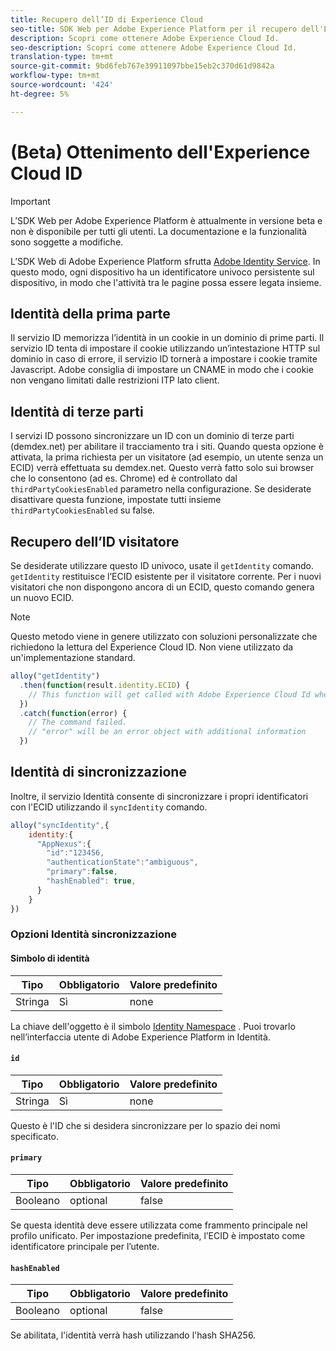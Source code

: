 ```yaml
---
title: Recupero dell’ID di Experience Cloud
seo-title: SDK Web per Adobe Experience Platform per il recupero dell'Experience Cloud ID
description: Scopri come ottenere Adobe Experience Cloud Id.
seo-description: Scopri come ottenere Adobe Experience Cloud Id.
translation-type: tm+mt
source-git-commit: 9bd6feb767e39911097bbe15eb2c370d61d9842a
workflow-type: tm+mt
source-wordcount: '424'
ht-degree: 5%

---
```



# (Beta) Ottenimento dell&#39;Experience Cloud ID

>[!IMPORTANT]
>
>L’SDK Web per Adobe Experience Platform è attualmente in versione beta e non è disponibile per tutti gli utenti. La documentazione e la funzionalità sono soggette a modifiche.

L’SDK Web di Adobe Experience Platform sfrutta [Adobe Identity Service](../../identity-service/ecid.md). In questo modo, ogni dispositivo ha un identificatore univoco persistente sul dispositivo, in modo che l&#39;attività tra le pagine possa essere legata insieme.

## Identità della prima parte

Il servizio ID memorizza l’identità in un cookie in un dominio di prime parti. Il servizio ID tenta di impostare il cookie utilizzando un’intestazione HTTP sul dominio in caso di errore, il servizio ID tornerà a impostare i cookie tramite Javascript. Adobe consiglia di impostare un CNAME in modo che i cookie non vengano limitati dalle restrizioni ITP lato client.

## Identità di terze parti

I servizi ID possono sincronizzare un ID con un dominio di terze parti (demdex.net) per abilitare il tracciamento tra i siti. Quando questa opzione è attivata, la prima richiesta per un visitatore (ad esempio, un utente senza un ECID) verrà effettuata su demdex.net. Questo verrà fatto solo sui browser che lo consentono (ad es. Chrome) ed è controllato dal `thirdPartyCookiesEnabled` parametro nella configurazione. Se desiderate disattivare questa funzione, impostate tutti insieme `thirdPartyCookiesEnabled` su false.

## Recupero dell’ID visitatore

Se desiderate utilizzare questo ID univoco, usate il `getIdentity` comando. `getIdentity` restituisce l’ECID esistente per il visitatore corrente. Per i nuovi visitatori che non dispongono ancora di un ECID, questo comando genera un nuovo ECID.

>[!NOTE]
>
>Questo metodo viene in genere utilizzato con soluzioni personalizzate che richiedono la lettura del Experience Cloud ID. Non viene utilizzato da un&#39;implementazione standard.

```javascript
alloy("getIdentity")
  .then(function(result.identity.ECID) {
    // This function will get called with Adobe Experience Cloud Id when the command promise is resolved
  })
  .catch(function(error) {
    // The command failed.
    // "error" will be an error object with additional information
  })
```

## Identità di sincronizzazione

Inoltre, il servizio Identità consente di sincronizzare i propri identificatori con l&#39;ECID utilizzando il `syncIdentity` comando.

```javascript
alloy("syncIdentity",{
    identity:{
      "AppNexus":{
        "id":"123456,
        "authenticationState":"ambiguous",
        "primary":false,
        "hashEnabled": true,
      }
    }
})
```

### Opzioni Identità sincronizzazione

#### Simbolo di identità

| **Tipo** | **Obbligatorio** | **Valore predefinito** |
| -------- | ------------ | ----------------- |
| Stringa | Sì | none |

La chiave dell&#39;oggetto è il simbolo [Identity Namespace](../../identity-service/namespaces.md) . Puoi trovarlo nell’interfaccia utente di Adobe Experience Platform in Identità.

#### `id`

| **Tipo** | **Obbligatorio** | **Valore predefinito** |
| -------- | ------------ | ----------------- |
| Stringa | Sì | none |

Questo è l&#39;ID che si desidera sincronizzare per lo spazio dei nomi specificato.

#### `primary`

| **Tipo** | **Obbligatorio** | **Valore predefinito** |
| -------- | ------------ | ----------------- |
| Booleano | optional | false |

Se questa identità deve essere utilizzata come frammento principale nel profilo unificato. Per impostazione predefinita, l’ECID è impostato come identificatore principale per l’utente.

#### `hashEnabled`

| **Tipo** | **Obbligatorio** | **Valore predefinito** |
| -------- | ------------ | ----------------- |
| Booleano | optional | false |

Se abilitata, l&#39;identità verrà hash utilizzando l&#39;hash SHA256.